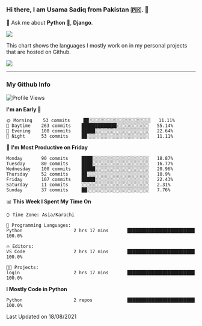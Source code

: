 ### Hi there, I am Usama Sadiq from Pakistan 🇵🇰. 👋

💬 Ask me about **Python** 🐍, **Django**. <!-- , Testing, Docker, Jenkins Automation, -->

<!--  
🗣 I love to talk about
  - Automating day-to-day stuff using Python
  - **Urdu Literature** 📚, **Anime** 💻, **Manga** 📜, **Light Novels** 📜, **Comics** 📱.  
-->

<img align="center" src="https://github-readme-stats.vercel.app/api?username=UsamaSadiq&custom_title=My Stats&show_icons=true&theme=dark&count_private=true&include_all_commits=true" />

This chart shows the languages I mostly work on in my personal projects that are hosted on Github.

<img align="center" src="https://github-readme-stats.vercel.app/api/top-langs/?username=UsamaSadiq&langs_count=10&layout=compact" />

--- 
### My Github Info
<!--START_SECTION:waka-->
![Profile Views](http://img.shields.io/badge/Profile%20Views-0-blue)

**I'm an Early 🐤** 

```text
🌞 Morning    53 commits     ██░░░░░░░░░░░░░░░░░░░░░░░   11.11% 
🌆 Daytime    263 commits    █████████████░░░░░░░░░░░░   55.14% 
🌃 Evening    108 commits    █████░░░░░░░░░░░░░░░░░░░░   22.64% 
🌙 Night      53 commits     ██░░░░░░░░░░░░░░░░░░░░░░░   11.11%

```
📅 **I'm Most Productive on Friday** 

```text
Monday       90 commits     ████░░░░░░░░░░░░░░░░░░░░░   18.87% 
Tuesday      80 commits     ████░░░░░░░░░░░░░░░░░░░░░   16.77% 
Wednesday    100 commits    █████░░░░░░░░░░░░░░░░░░░░   20.96% 
Thursday     52 commits     ██░░░░░░░░░░░░░░░░░░░░░░░   10.9% 
Friday       107 commits    █████░░░░░░░░░░░░░░░░░░░░   22.43% 
Saturday     11 commits     ░░░░░░░░░░░░░░░░░░░░░░░░░   2.31% 
Sunday       37 commits     ██░░░░░░░░░░░░░░░░░░░░░░░   7.76%

```


📊 **This Week I Spent My Time On** 

```text
⌚︎ Time Zone: Asia/Karachi

💬 Programming Languages: 
Python                   2 hrs 17 mins       █████████████████████████   100.0%

🔥 Editors: 
VS Code                  2 hrs 17 mins       █████████████████████████   100.0%

🐱‍💻 Projects: 
login                    2 hrs 17 mins       █████████████████████████   100.0%

```

**I Mostly Code in Python** 

```text
Python                   2 repos             █████████████████████████   100.0%

```



 Last Updated on 18/08/2021
<!--END_SECTION:waka-->
<!--
**UsamaSadiq/UsamaSadiq** is a ✨ _special_ ✨ repository because its `README.md` (this file) appears on your GitHub profile.

Here are some ideas to get you started:

- 🔭 I’m currently working on ...
- 🌱 I’m currently learning ...
- 👯 I’m looking to collaborate on ...
- 🤔 I’m looking for help with ...
- 📫 How to reach me: ...
- 😄 Pronouns: ...
- ⚡ Fun fact: ...
-->
